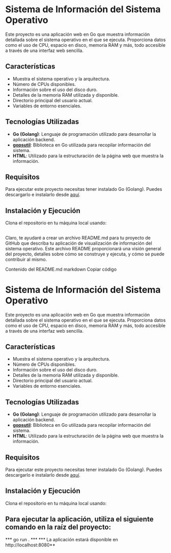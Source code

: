 # Sistema de Información del Sistema Operativo

Este proyecto es una aplicación web en Go que muestra información detallada sobre el sistema operativo en el que se ejecuta. Proporciona datos como el uso de CPU, espacio en disco, memoria RAM y más, todo accesible a través de una interfaz web sencilla.

## Características

- Muestra el sistema operativo y la arquitectura.
- Número de CPUs disponibles.
- Información sobre el uso del disco duro.
- Detalles de la memoria RAM utilizada y disponible.
- Directorio principal del usuario actual.
- Variables de entorno esenciales.

## Tecnologías Utilizadas

- **Go (Golang)**: Lenguaje de programación utilizado para desarrollar la aplicación backend.
- **[gopsutil](https://github.com/shirou/gopsutil)**: Biblioteca en Go utilizada para recopilar información del sistema.
- **HTML**: Utilizado para la estructuración de la página web que muestra la información.

## Requisitos

Para ejecutar este proyecto necesitas tener instalado Go (Golang). Puedes descargarlo e instalarlo desde [aquí](https://golang.org/dl/).

## Instalación y Ejecución

Clona el repositorio en tu máquina local usando:

## 
Claro, te ayudaré a crear un archivo README.md para tu proyecto de GitHub que describa tu aplicación de visualización de información del sistema operativo. Este archivo README proporcionará una visión general del proyecto, detalles sobre cómo se construye y ejecuta, y cómo se puede contribuir al mismo.

Contenido del README.md
markdown
Copiar código
# Sistema de Información del Sistema Operativo

Este proyecto es una aplicación web en Go que muestra información detallada sobre el sistema operativo en el que se ejecuta. Proporciona datos como el uso de CPU, espacio en disco, memoria RAM y más, todo accesible a través de una interfaz web sencilla.

## Características

- Muestra el sistema operativo y la arquitectura.
- Número de CPUs disponibles.
- Información sobre el uso del disco duro.
- Detalles de la memoria RAM utilizada y disponible.
- Directorio principal del usuario actual.
- Variables de entorno esenciales.

## Tecnologías Utilizadas

- **Go (Golang)**: Lenguaje de programación utilizado para desarrollar la aplicación backend.
- **[gopsutil](https://github.com/shirou/gopsutil)**: Biblioteca en Go utilizada para recopilar información del sistema.
- **HTML**: Utilizado para la estructuración de la página web que muestra la información.

## Requisitos

Para ejecutar este proyecto necesitas tener instalado Go (Golang). Puedes descargarlo e instalarlo desde [aquí](https://golang.org/dl/).

## Instalación y Ejecución

Clona el repositorio en tu máquina local usando:


## Para ejecutar la aplicación, utiliza el siguiente comando en la raíz del proyecto:
*** go run . ***
*** La aplicación estará disponible en http://localhost:8080**